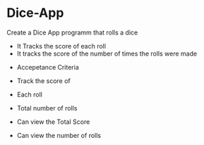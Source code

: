 # Dice-App

Create a Dice App programm that rolls a dice

- It Tracks the score of each roll 
- It tracks the score of the number of   times the rolls were made 

* Accepetance Criteria 

* Track the score of 
- Each roll 
- Total number of rolls 

- Can view the Total Score 
- Can view the number of rolls 

